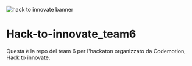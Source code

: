 ![hack to innovate banner](https://i.ibb.co/4WJfDxC/HEADER-1400-X250-3.png)

# Hack-to-innovate_team6
Questa è la repo del team 6 per l'hackaton organizzato da Codemotion, Hack to innovate.
